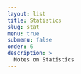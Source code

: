 ```yaml
---
layout: list
title: Statistics
slug: stat
menu: true
submenu: false
order: 6
description: >
  Notes on Statistics
---
```

